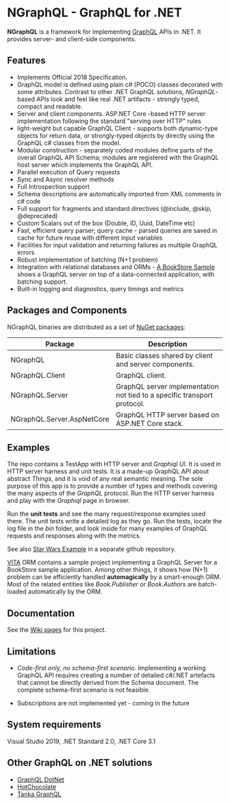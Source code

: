 # NGraphQL - GraphQL for .NET 

**NGraphQL** is a framework for implementing [GraphQL](https://graphql.org/) APIs in .NET. It provides server- and client-side components.  

## Features
* Implements Official 2018 Specification.
* GraphQL model is defined using plain c# (POCO) classes decorated with some attributes. Contrast to other .NET GraphQL solutions, *NGraphQL*-based APIs look and feel like real .NET artifacts - strongly typed, compact and readable.   
* Server and client components. ASP.NET Core -based HTTP server implementation following the standard "serving over HTTP" rules 
* light-weight but capable GraphQL Client - supports both dynamic-type objects for return data, or strongly-typed objects by directly using the GraphQL c# classes from the model. 
* Modular construction - separately coded modules define parts of the overall GraphQL API Schema; modules are registered with the GraphQL host server which implements the GraphQL API. 
* Parallel execution of Query requests
* Sync and Async resolver methods
* Full Introspection support
* Schema descriptions are automatically imported from XML comments in c# code
* Full support for fragments and standard directives (@include, @skip, @deprecated)
* Custom Scalars out of the box (Double, ID, Uuid, DateTime etc)
* Fast, efficient query parser; query cache - parsed queries are saved in cache for future reuse with different input variables
* Facilities for input validation and returning failures as multiple GraphQL errors
* Robust implementation of batching (N+1 problem)
* Integration with relational databases and ORMs - [A BookStore Sample](https://github.com/rivantsov/vita) shows a GraphQL server on top of a data-connected application, with batching support.    
* Built-in logging and diagnostics, query timings and metrics

## Packages and Components
NGraphQL binaries are distributed as a set of [NuGet packages](https://www.nuget.org/packages/NGraphQL/):

|Package|Description|
|-------|-----------|
|NGraphQL|Basic classes shared by client and server components.|
|NGraphQL.Client|GraphQL client.|
|NGraphQL.Server|GraphQL server implementation not tied to a specific transport protocol.|
|NGraphQL.Server.AspNetCore|GraphQL HTTP server based on ASP.NET Core stack.|

## Examples
The repo contains a TestApp with HTTP server and *Graphiql UI*. It is used in HTTP server harness and unit tests. It is a made-up GraphQL API about abstract *Things*, and it is void of any real semantic meaning. The sole purpose of this app is to provide a number of types and methods covering the many aspects of the *GraphQL* protocol. Run the HTTP server harness and play with the *Graphiql* page in browser.

Run the **unit tests** and see the many request/response examples used there. The unit tests write a detailed log as they go. Run the tests, locate the log file in the *bin* folder, and look inside for many examples of GraphQL requests and responses along with the metrics. 

See also [Star Wars Example](https://github.com/rivantsov/starwars) in a separate github repository. 

[VITA](https://github.com/rivantsov/vita) ORM contains a sample project implementing a GraphQL Server for a BookStore sample application. Among other things, it shows how (N+1) problem can be efficiently handled **automagically** by a smart-enough ORM. Most of the related entities like *Book.Publisher* or *Book.Authors* are batch-loaded automatically by the ORM. 

## Documentation
See the [Wiki pages](https://github.com/rivantsov/ngraphql/wiki) for this project. 

##  Limitations
* *Code-first only, no schema-first scenario*. Implementing a working GraphQL API requires creating a number of detailed c#/.NET artefacts that cannot be directly derived from the Schema document. The complete schema-first scenario is not feasible.

* Subscriptions are not implemented yet - coming in the future

## System requirements
Visual Studio 2019, .NET Standard 2.0, .NET Core 3.1 

## Other GraphQL on .NET solutions
* [GraphQL DotNet](https://github.com/graphql-dotnet/graphql-dotnet)
* [HotChocolate](https://github.com/ChilliCream/hotchocolate)
* [Tanka GraphQL](https://github.com/pekkah/tanka-graphql)

